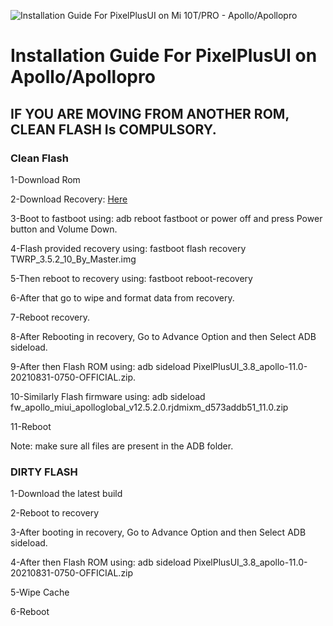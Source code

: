 ![Installation Guide For PixelPlusUI on Mi 10T/PRO - Apollo/Apollopro](https://i.imgur.com/pmZkslu.png "Installation")

# Installation Guide For PixelPlusUI on Apollo/Apollopro

## IF YOU ARE MOVING FROM ANOTHER ROM, CLEAN FLASH Is COMPULSORY.

### Clean Flash 
1-Download Rom 

2-Download Recovery: [Here](https://drive.google.com/file/d/15FugLW80NUoSwzLna_GT8BeUveUOHVeo/view?usp=sharing)

3-Boot to fastboot using: adb reboot fastboot or power off and press Power button and Volume Down.

4-Flash provided recovery using: fastboot flash recovery TWRP_3.5.2_10_By_Master.img

5-Then reboot to recovery using: fastboot reboot-recovery

6-After that go to wipe and format data from recovery.

7-Reboot recovery.

8-After Rebooting in recovery, Go to Advance Option and then Select ADB sideload.

9-After then Flash ROM using:  adb sideload PixelPlusUI_3.8_apollo-11.0-20210831-0750-OFFICIAL.zip.

10-Similarly Flash firmware using: adb sideload fw_apollo_miui_apolloglobal_v12.5.2.0.rjdmixm_d573addb51_11.0.zip

11-Reboot

Note: make sure all files are present in the ADB folder.

### DIRTY FLASH
1-Download the latest build

2-Reboot to recovery

3-After booting in recovery, Go to Advance Option and then Select ADB sideload.

4-After then Flash ROM using:  adb sideload PixelPlusUI_3.8_apollo-11.0-20210831-0750-OFFICIAL.zip

5-Wipe Cache

6-Reboot

